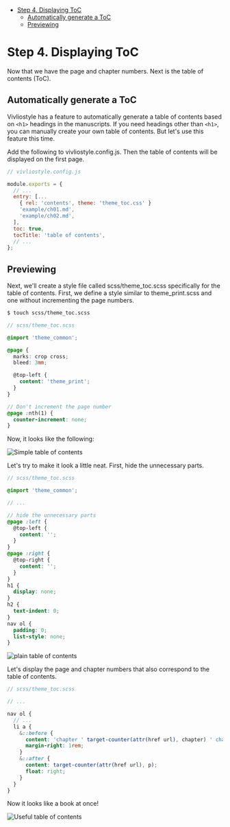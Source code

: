<!-- START doctoc generated TOC please keep comment here to allow auto update -->
<!-- DON'T EDIT THIS SECTION, INSTEAD RE-RUN doctoc TO UPDATE -->

- [Step 4. Displaying ToC](#step-4-displaying-toc)
  - [Automatically generate a ToC](#automatically-generate-a-toc)
  - [Previewing](#previewing)

<!-- END doctoc generated TOC please keep comment here to allow auto update -->

# Step 4. Displaying ToC

Now that we have the page and chapter numbers. Next is the table of contents (ToC).

## Automatically generate a ToC

Vivliostyle has a feature to automatically generate a table of contents based on `<h1>` headings in the manuscripts. If you need headings other than `<h1>`, you can manually create your own table of contents. But let's use this feature this time.

Add the following to vivliostyle.config.js. Then the table of contents will be displayed on the first page.

```js {highlight:[6,10,11]}
// vivliostyle.config.js

module.exports = {
  // ...
  entry: [...
    { rel: 'contents', theme: 'theme_toc.css' }
    'example/ch01.md',
    'example/ch02.md',
  ],
  toc: true,
  tocTitle: 'table of contents',
  // ...
};
```

## Previewing

Next, we'll create a style file called scss/theme_toc.scss specifically for the table of contents. First, we define a style similar to theme_print.scss and one without incrementing the page numbers.

```bash
$ touch scss/theme_toc.scss
```

```scss {highlight:['3-17']}
// scss/theme_toc.scss

@import 'theme_common';

@page {
  marks: crop cross;
  bleed: 3mm;

  @top-left {
    content: 'theme_print';
  }
}

// Don't increment the page number
@page :nth(1) {
  counter-increment: none;
}
```

Now, it looks like the following:

![Simple table of contents](/assets/step4-toc-ver1.png)

Let's try to make it look a little neat. First, hide the unnecessary parts.

```scss {highlight: ['7-27']}
// scss/theme_toc.scss

@import 'theme_common';

// ...

// hide the unnecessary parts
@page :left {
  @top-left {
    content: '';
  }
}
@page :right {
  @top-right {
    content: '';
  }
}
h1 {
  display: none;
}
h2 {
  text-indent: 0;
}
nav ol {
  padding: 0;
  list-style: none;
}
```

![plain table of contents](/assets/step4-toc-ver2.png)

Let's display the page and chapter numbers that also correspond to the table of contents.

```scss {highlight: ['7-18']}
// scss/theme_toc.scss

// ...

nav ol {
  // ...
  li a {
    &::before {
      content: 'chapter ' target-counter(attr(href url), chapter) ' chapter';
      margin-right: 1rem;
    }
    &::after {
      content: target-counter(attr(href url), p);
      float: right;
    }
  }
}
```

Now it looks like a book at once!

![Useful table of contents](/assets/step4-toc-ver3.png)
